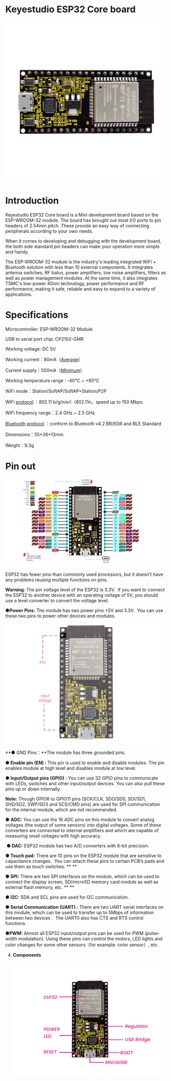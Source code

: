 # **Keyestudio ESP32 Core board** 

![](/media/d59fe9d9aced2ab49f5b9c6e59d9afde.jpeg)

# **Introduction**

Keyestudio ESP32 Core board is a Mini development board based on the
ESP-WROOM-32 module. The board has brought out most I/O ports to pin
headers of 2.54mm pitch. These provide an easy way of connecting
peripherals according to your own needs.

When it comes to developing and debugging with the development board,
the both side standard pin headers can make your operation more simple
and handy.

The ESP-WROOM-32 module is the industry's leading integrated WiFi +
Bluetooth solution with less than 10 external components. It integrates
antenna switches, RF balun, power amplifiers, low noise amplifiers,
filters as well as power management modules. At the same time, it also
integrates TSMC's low-power 40nm technology, power performance and RF
performance, making it safe, reliable and easy to expand to a variety of
applications.  

# **Specifications**

Microcontroller: ESP-WROOM-32 Module

USB to serial port chip: CP2102-GMR

Working voltage: DC 5V

Working
current：80mA（[Average](C:/Users/NINGMEI/AppData/Local/youdao/dict/Application/8.10.7.0/resultui/html/index.html#/javascript:;)）

Current
supply：500mA（[Minimum](C:/Users/NINGMEI/AppData/Local/youdao/dict/Application/8.10.7.0/resultui/html/index.html#/javascript:;)）

Working temperature range : -40°C \~ +85°C

WiFi mode：Station/SoftAP/SoftAP+Station/P2P

WiFi
[protocol](C:/Users/NINGMEI/AppData/Local/youdao/dict/Application/8.10.7.0/resultui/html/index.html#/javascript:;) ：802.11
b/g/n/e/i（802.11n，speed up to 150 Mbps

WiFi frequency range：2.4 GHz \~ 2.5 GHz

[Bluetooth](C:/Users/NINGMEI/AppData/Local/youdao/dict/Application/8.10.7.0/resultui/html/index.html#/javascript:;) [protocol](C:/Users/NINGMEI/AppData/Local/youdao/dict/Application/8.10.7.0/resultui/html/index.html#/javascript:;) ：conform
to Bluetooth v4.2 BR/EDR and BLE Standard

Dimensions：55\*26\*13mm

Weight：9.3g

# **Pin out**

![](/media/faad4453ca14a342def16fdc3d46ef79.png)

ESP32 has fewer pins than commonly used processors, but it doesn't have
any problems reusing multiple functions on pins.  

**Warning**: The pin voltage level of the ESP32 is 3.3V.  If you want to
connect the ESP32 to another device with an operating voltage of 5V, you
should use a level converter to convert the voltage level.  

**●Power Pins:** The module has two power pins +5V and 3.3V.  You can
use these two pins to power other devices and modules. 

![](/media/2a90758b3a2e998d7af545fdbb432f08.png)

**● GND Pins：**The module has three grounded pins.

**● Enable pin (EN) :** This pin is used to enable and disable modules.
The pin enables module at high level and disables module at low level.  

**● Input/Output pins (GPIO) :** You can use 32 GPIO pins to communicate
with LEDs, switches and other input/output devices. You can also pull
these pins up or down internally.  

**Note:** Though GPIO6 to GPIO11 pins (SCK/CLK, SDO/SD0, SDI/SD1,
SHD/SD2, SWP/SD3 and SCS/CMD pins) are used for SPI communication for
the internal module, which are not recommended.  

● **ADC:** You can use the 16 ADC pins on this module to convert analog
voltages (the output of some sensors) into digital voltages. Some of
these converters are connected to internal amplifiers and which are
capable of measuring small voltages with high accuracy.

 **● DAC:** ESP32 module has two A/D converters with 8-bit precision.

**● Touch pad:** There are 10 pins on the ESP32 module that are
sensitive to capacitance changes.  You can attach these pins to certain
PCB’s pads and use them as touch switches. ** **

**● SPI:** There are two SPI interfaces on the module, which can be used
to connect the display screen, SD/microSD memory card module as well as
external flash memory, etc. ** **

**● I2C:** SDA and SCL pins are used for I2C communication.  

**● Serial Communication (UART) :** There are two UART serial interfaces
on this module, which can be used to transfer up to 5Mbps of information
between two devices .  The UART0 also has CTS and RTS control
functions. 

**●PWM:** Almost all ESP32 input/output pins can be used for PWM
(pulse-width modulation). Using these pins can control the motors, LED
lights and color changes for some other sensors（for example: color
sensor）, etc.  

4.  **Components**
    
    ![](/media/4e99a4f953b9ede17b5c135232ddb476.png)
